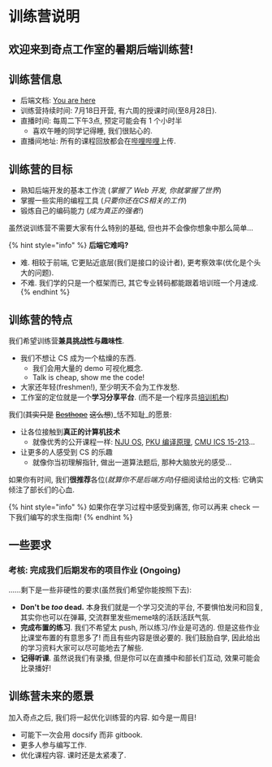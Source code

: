 # 训练营说明

## 欢迎来到奇点工作室的暑期后端训练营!

## 训练营信息

* 后端文档: [You are here](https://singularity-backend.gitbook.io/backend-online-doc/)
* 训练营持续时间: 7月18日开营, 有六周的授课时间(至8月28日).
* 直播时间: 每周二下午3点, 预定可能会有 1 个小时半
  * 喜欢午睡的同学记得睡, 我们很贴心的.
* 直播间地址: 所有的课程回放都会在[哔哩哔哩](https://space.bilibili.com/3494378444163577)上传.

## 训练营的目标

* 熟知后端开发的基本工作流 (_掌握了 Web 开发, 你就掌握了世界_)
* 掌握一些实用的编程工具 (_只要你还在CS相关的工作_)
* 锻炼自己的编码能力 (_成为真正的强者!_)

虽然说训练营不需要大家有什么特别的基础, 但也并不会像你想象中那么简单...

{% hint style="info" %}
**后端它难吗?**

* 难. 相较于前端, 它更贴近底层(我们是接口的设计者), 更考察效率(优化是个头大的问题).
* 不难. 我们学的只是一个框架而已, 其它专业转码都能跟着培训班一个月速成.
{% endhint %}

## 训练营的特点

我们希望训练营**兼具挑战性与趣味性**.

* 我们不想让 CS 成为一个枯燥的东西.
  * 我们会用大量的 demo 可视化概念.
  * Talk is cheap, show me the code!
* 大家还年轻(freshmen!), 至少明天不会为工作发愁.
* 工作室的定位就是一个**学习分享平台**. (而不是一个程序员[培训机构](https://www.imooc.com/))

我们(~~其实只是~~ [~~Besthope~~](https://github.com/Besthope-Official) ~~这么想~~)_恬不知耻_的愿景:

* 让各位接触到**真正的计算机技术**
  * 就像优秀的公开课程一样: [NJU OS](https://jyywiki.cn/OS/2023/), [PKU 编译原理](https://pku-minic.github.io/online-doc/#/), [CMU ICS 15-213](https://www.cs.cmu.edu/\~213/)...
* 让更多的人感受到 CS 的乐趣
  * 就像你当初理解指针, 做出一道算法题后, 那种大脑放光的感受...

如果你有时间, 我们**很推荐**各位(_就算你不是后端方向_)仔细阅读给出的文档: 它确实倾注了部长们的心血.

{% hint style="info" %}
如果你在学习过程中感受到痛苦, 你可以再来 check 一下我们编写的求生指南!
{% endhint %}

## 一些要求

### 考核: 完成我们后期发布的项目作业 (Ongoing)

......剩下是一些非硬性的要求(虽然我们希望你能按照下去):

* **Don't be **_**too**_** dead.** 本身我们就是一个学习交流的平台, 不要惧怕发问和回复, 其实你也可以在弹幕, 交流群里发些meme啥的活跃活跃气氛.
* **完成布置的练习**. 我们不希望太 push, 所以练习/作业是可选的. 但是这些作业比课堂布置的有意思多了! 而且有些内容是很必要的. 我们鼓励自学, 因此给出的学习资料大家可以尽可能地去了解些.
* **记得听课**. 虽然说我们有录播, 但是你可以在直播中和部长们互动, 效果可能会比录播好!

## 训练营未来的愿景

加入奇点之后, 我们将一起优化训练营的内容. 如今是一周目!

* 可能下一次会用 docsify 而非 gitbook.
* 更多人参与编写工作.
* 优化课程内容. 课时还是太紧凑了.
